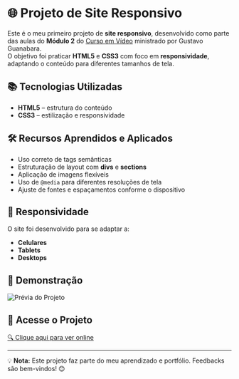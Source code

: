# 🌐 Projeto de Site Responsivo

Este é o meu primeiro projeto de **site responsivo**, desenvolvido como parte das aulas do **Módulo 2** do [Curso em Vídeo](https://www.cursoemvideo.com/) ministrado por Gustavo Guanabara.  
O objetivo foi praticar **HTML5** e **CSS3** com foco em **responsividade**, adaptando o conteúdo para diferentes tamanhos de tela.

## 📚 Tecnologias Utilizadas

- **HTML5** – estrutura do conteúdo
- **CSS3** – estilização e responsividade

## 🛠️ Recursos Aprendidos e Aplicados

- Uso correto de tags semânticas
- Estruturação de layout com **divs** e **sections**
- Aplicação de imagens flexíveis
- Uso de `@media` para diferentes resoluções de tela
- Ajuste de fontes e espaçamentos conforme o dispositivo

## 📱 Responsividade

O site foi desenvolvido para se adaptar a:

- **Celulares**
- **Tablets**
- **Desktops**

## 📸 Demonstração

![Prévia do Projeto](coloque_aqui_o_caminho_da_imagem.png)

## 🔗 Acesse o Projeto

[🔍 Clique aqui para ver online](https://brrn91.github.io/site-responsivo-cursoemvideo/)

---

💡 **Nota:** Este projeto faz parte do meu aprendizado e portfólio. Feedbacks são bem-vindos! 😊
